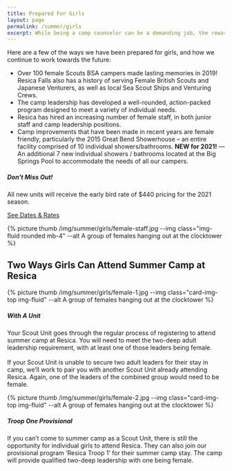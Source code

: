 ```yaml
---
title: Prepared For Girls
layout: page
permalink: /summer/girls
excerpt: While being a camp counselor can be a demanding job, the rewards are endless as you forge memories that will last a lifetime.
---
```


<div class="row">
  <div class="col-12 col-md-8">
    <p>
      Here are a few of the ways we have been prepared for girls, and how we continue to work towards the future:
      <ul>
        <li>
           Over 100 female Scouts BSA campers made lasting memories in 2019! Resica Falls also has a history of serving Female British Scouts and Japanese Venturers, as well as local Sea Scout Ships and Venturing Crews.
        </li>
        <li>
          The camp leadership has developed a well-rounded, action-packed program designed to meet a variety of individual needs.
        </li>
        <li>
          Resica has hired an increasing number of female staff, in both junior staff and camp leadership positions.
        </li>
        <li>
          Camp improvements that have been made in recent years are female friendly, particularly the 2015 Great Bend Showerhouse &ndash; an entire facility comprised of 10 individual showers/bathrooms. <strong>NEW for 2021!</strong> &mdash; An additional 7 new individual showers / bathrooms located at the Big Springs Pool to accommodate the needs of all our campers.
        </li>
      </ul>
      <div class="text-center">
        <h5>Don't Miss Out!</h5>
        <p>All new units will receive the early bird rate of $440 pricing for the 2021 season.</p>
        <a class="btn btn-primary mb-2" href="dates-and-rates">See Dates &amp; Rates</a>
      </div>
    </p>
  </div>
  <div class="col-sm-down col-md-4">
      {% picture thumb /img/summer/girls/female-staff.jpg --img class="img-fluid rounded mb-4" --alt A group of females hanging out at the clocktower %}
  </div> 
</div>

<div class="row">
  <div class="col alert alert-primary text-center">
    <h2 class="mb-0">Two Ways Girls Can Attend Summer Camp at Resica</h2>
  </div>
</div>

<div class="row justify-content-md-center">
  <div class="col-md-5">
    <div class="card h-100">
      {% picture thumb /img/summer/girls/female-1.jpg --img class="card-img-top img-fluid" --alt A group of females hanging out at the clocktower %}
      <div class="card-body">
        <h5 class="card-title text-center">With A Unit</h5>
        <p class="card-text">Your Scout Unit goes through the regular process of registering to attend summer camp at Resica. You will need to meet the two-deep adult leadership requirement, with at least one of those leaders being female. 
          <br><br>
        If your Scout Unit is unable to secure two adult leaders for their stay in camp, we’ll work to pair you with another Scout Unit already attending Resica. Again, one of the leaders of the combined group would need to be female.</p>
      </div>
    </div>
  </div>
  <div class="col-md-5">
    <div class="card h-100 mt-3 mt-md-0">
      {% picture thumb /img/summer/girls/female-2.jpg --img class="card-img-top img-fluid" --alt A group of females hanging out at the clocktower %}
      <div class="card-body">
        <h5 class="card-title text-center">Troop One Provisional</h5>
        <p class="card-text">If you can’t come to summer camp as a Scout Unit, there is still the opportunity for individual girls to attend Resica. They can also join our provisional program ‘Resica Troop 1’ for their summer camp stay. The camp will provide qualified two-deep leadership with one being female.</p>
      </div>
    </div>
  </div>
</div>
